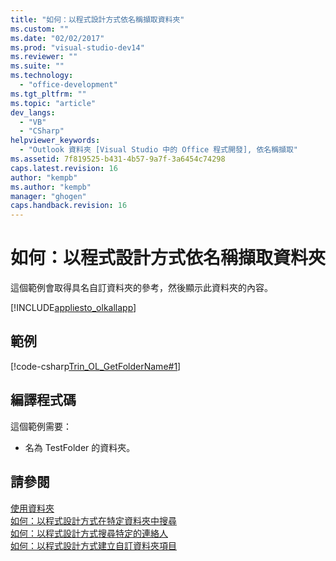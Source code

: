 ```yaml
---
title: "如何：以程式設計方式依名稱擷取資料夾"
ms.custom: ""
ms.date: "02/02/2017"
ms.prod: "visual-studio-dev14"
ms.reviewer: ""
ms.suite: ""
ms.technology: 
  - "office-development"
ms.tgt_pltfrm: ""
ms.topic: "article"
dev_langs: 
  - "VB"
  - "CSharp"
helpviewer_keywords: 
  - "Outlook 資料夾 [Visual Studio 中的 Office 程式開發], 依名稱擷取"
ms.assetid: 7f819525-b431-4b57-9a7f-3a6454c74298
caps.latest.revision: 16
author: "kempb"
ms.author: "kempb"
manager: "ghogen"
caps.handback.revision: 16
---
```

# 如何：以程式設計方式依名稱擷取資料夾
  這個範例會取得具名自訂資料夾的參考，然後顯示此資料夾的內容。  
  
 [!INCLUDE[appliesto_olkallapp](../vsto/includes/appliesto-olkallapp-md.md)]  
  
## 範例  
 [!code-csharp[Trin_OL_GetFolderName#1](../snippets/csharp/VS_Snippets_OfficeSP/Trin_OL_GetFolderName/CS/thisaddin.cs#1)]  
  
## 編譯程式碼  
 這個範例需要：  
  
-   名為 TestFolder 的資料夾。  
  
## 請參閱  
 [使用資料夾](../vsto/working-with-folders.md)   
 [如何：以程式設計方式在特定資料夾中搜尋](../vsto/how-to-programmatically-search-within-a-specific-folder.md)   
 [如何：以程式設計方式搜尋特定的連絡人](../vsto/how-to-programmatically-search-for-a-specific-contact.md)   
 [如何：以程式設計方式建立自訂資料夾項目](../vsto/how-to-programmatically-create-custom-folder-items.md)  
  
  